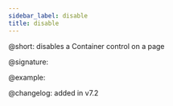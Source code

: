 ```yaml
---
sidebar_label: disable
title: disable
---
```


@short: disables a Container control on a page

@signature:

@example:

@changelog: added in v7.2